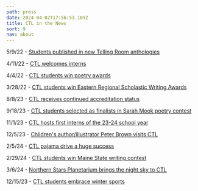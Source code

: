 ```yaml
---
path: press
date: 2024-04-02T17:56:53.109Z
title: CTL in the News
sort: 9
nav: about
---
```

5/9/22 - [Students published in new Telling Room anthologies](https://www.boothbayregister.com/article/ctl-students-published-telling-room/160111)

4/11/22 - [CTL welcomes interns](https://www.boothbayregister.com/article/ctl-welcomes-interns/159044)

4/4/22 - [CTL students win poetry awards](https://www.boothbayregister.com/article/ctl-students-win-poetry-awards/158735)

3/28/22 - [CTL students win Eastern Regional Scholastic Writing Awards](https://www.boothbayregister.com/article/ctl-students-win-eastern-regional-scholastic-writing-awards/158472)

8﻿/8/23 - [CTL  receives continued accreditation status](https://www.boothbayregister.com/article/center-teaching-and-learning-receives-continued-accreditation-status/177129)

9﻿/18/23 - [CTL students selected as finalists in Sarah Mook poetry contest](https://www.boothbayregister.com/article/ctl-students-selected-finalists-sarah-mook-poetry-contest/178567)

1﻿1/1/23 - [CTL hosts first interns of the 23-24 school year](https://www.boothbayregister.com/article/ctl-hosts-first-interns-2023-24-school-year/180082)

1﻿2/5/23 - [Children's author/illustrator Peter Brown visits CTL](https://www.boothbayregister.com/article/children-s-authorillustrator-peter-brown-visits-ctl/181113)

2﻿/5/24 - [CTL pajama drive a huge success](https://www.boothbayregister.com/article/ctl-pajama-drive-huge-success/182888)

2﻿/29/24 - [CTL students win Maine State writing contest](https://www.boothbayregister.com/article/ctl-students-win-maine-state-writing-contest/183510)

3﻿/6/24 - [Northern Stars Planetarium brings the night sky to CTL](https://www.boothbayregister.com/article/northern-stars-planetarium-brings-night-sky-ctl/183765)

1﻿2/15/23 - [CTL students embrace winter sports](https://www.boothbayregister.com/article/ctl-students-embrace-winter-sports/181368)